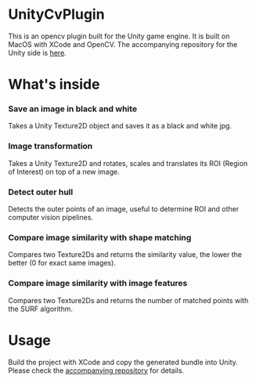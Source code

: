 # UnityCvPlugin
This is an opencv plugin built for the Unity game engine. It is built on MacOS with XCode and OpenCV.
The accompanying repository for the Unity side is [here](https://github.com/sonnyky/UnityCv).

# What's inside
### Save an image in black and white
Takes a Unity Texture2D object and saves it as a black and white jpg.

### Image transformation
Takes a Unity Texture2D and rotates, scales and translates its ROI (Region of Interest) on top of a new image.

### Detect outer hull
Detects the outer points of an image, useful to determine ROI and other computer vision pipelines.

### Compare image similarity with shape matching
Compares two Texture2Ds and returns the similarity value, the lower the better (0 for exact same images).

### Compare image similarity with image features
Compares two Texture2Ds and returns the number of matched points with the SURF algorithm.

# Usage
Build the project with XCode and copy the generated bundle into Unity. Please check the [accompanying repository](https://github.com/sonnyky/UnityCv) for details.
